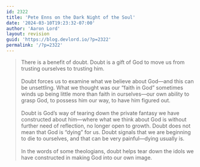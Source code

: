 ```yaml
---
id: 2322
title: 'Pete Enns on the Dark Night of the Soul'
date: '2024-03-10T19:23:32-07:00'
author: 'Aaron Lord'
layout: revision
guid: 'https://blog.devlord.io/?p=2322'
permalink: '/?p=2322'
---
```


<blockquote>There is a benefit of doubt. Doubt is a gift of God to move us from trusting ourselves to trusting him.<br /><br />Doubt forces us to examine what we believe about God—and this can be unsettling. What we thought was our “faith in God” sometimes winds up being little more than faith in ourselves—our own ability to grasp God, to possess him our way, to have him figured out.<br /><br />Doubt is God’s way of tearing down the private fantasy we have constructed about him—where what we think about God is without further need of reflection, no longer open to growth. Doubt does not mean that God is “dying” for us. Doubt signals that we are beginning to die to ourselves, and that can be very painful—dying usually is.<br /><br />In the words of some theologians, doubt helps tear down the idols we have constructed in making God into our own image.</blockquote><div class="blogger-post-footer"></div>